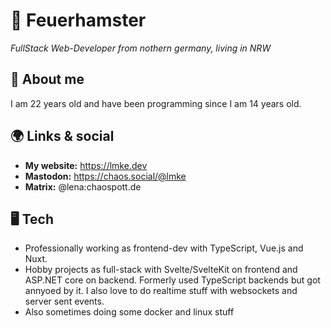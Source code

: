 # 🌈 Feuerhamster
*FullStack Web-Developer from nothern germany, living in NRW*

## 🙋 About me
I am 22 years old and have been programming since I am 14 years old.

## 🌍 Links & social
- **My website:** https://lmke.dev
- **Mastodon:** https://chaos.social/@lmke
- **Matrix:** @lena:chaospott.de


## 🖥 Tech
- Professionally working as frontend-dev with TypeScript, Vue.js and Nuxt.
- Hobby projects as full-stack with Svelte/SvelteKit on frontend and ASP.NET core on backend.
  Formerly used TypeScript backends but got annyoed by it. I also love to do realtime stuff with websockets and server sent events.
- Also sometimes doing some docker and linux stuff
